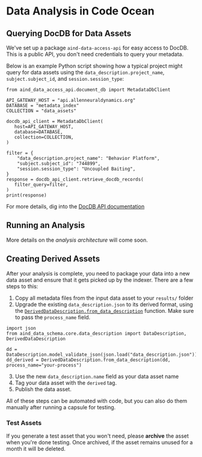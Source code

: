 # Data Analysis in Code Ocean

## Querying DocDB for Data Assets

We've set up a package `aind-data-access-api` for easy access to DocDB. This is a public API, you don't need credentials to query your metadata.

Below is an example Python script showing how a typical project might query for data assets using the `data_description.project_name`, `subject.subject_id`, and `session.session_type`:

```
from aind_data_access_api.document_db import MetadataDbClient

API_GATEWAY_HOST = "api.allenneuraldynamics.org"
DATABASE = "metadata_index"
COLLECTION = "data_assets"

docdb_api_client = MetadataDbClient(
   host=API_GATEWAY_HOST,
   database=DATABASE,
   collection=COLLECTION,
)

filter = {
    "data_description.project_name": "Behavior Platform",
    "subject.subject_id": "744899",
    "session.session_type": "Uncoupled Baiting",
}
response = docdb_api_client.retrieve_docdb_records(
   filter_query=filter,
)
print(response)
```

For more details, dig into the [DocDB API documentation](https://aind-data-access-api.readthedocs.io/en/latest/)

## Running an Analysis

More details on the *analysis architecture* will come soon.

## Creating Derived Assets

After your analysis is complete, you need to package your data into a new data asset and ensure that it gets picked up by the indexer. There are a few steps to this:

1. Copy all metadata files from the input data asset to your `results/` folder
2. Upgrade the existing `data_description.json` to its derived format, using the [`DerivedDataDescription.from_data_description`](https://github.com/AllenNeuralDynamics/aind-data-schema/blob/c1ae7aa6052080fdf4b6de07cdad32210eea12b5/src/aind_data_schema/core/data_description.py#L196) function. Make sure to pass the `process_name` field.

```
import json
from aind_data_schema.core.data_description import DataDescription, DerivedDataDescription

dd = DataDescription.model_validate_json(json.load("data_description.json"))
dd_derived = DerivedDataDescription.from_data_description(dd, process_name="your-process")
```

3. Use the new `data_description.name` field as your data asset name
4. Tag your data asset with the `derived` tag.
5. Publish the data asset.

All of these steps can be automated with code, but you can also do them manually after running a capsule for testing.

### Test Assets

If you generate a test asset that you won't need, please **archive** the asset when you're done testing. Once archived, if the asset remains unused for a month it will be deleted.